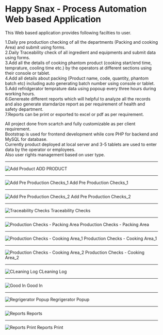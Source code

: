 # Happy Snax - Process Automation Web based Application

This Web based application provides following facilties to user.

1.Daily pre production checking of all the departments (Packing and cooking Area) and submit using forms.<br>
2.Daily Traceability check of all ingredient and equipments and submit data using forms.<br> 
3.Add all the details of cooking phantom product (cooking start/end time, temprature, cooling time etc.) by the operators at different sections using their console or tablet.<br>
4.Add all details about packing (Product name, code, quantity, phantom batch etc) including auto generating batch number using console or tablet.<br>
5.Add refridgerator temprature data using popoup every three hours during working hours.<br>
6.Genereate different reports which will helpful to analyze all the records and also generate starndarize report as per requirement of health and safety department.<br>
7.Reports can be print or exported to excel or pdf as per requirement.<br>

All project done from scartch and fully customizable as per client requirement.<br> 
Bootstrap is used for frontend development while core PHP for backend and MySQL for database.<br>
Currently product deployed at local server and 3-5 tablets are used to enter data by the operator or employees.<br>
Also user rights management based on user type.<br>



***
![Add Product](https://github.com/abdullahhansca/abd/blob/601588d4f8335d33aee5a5e44b7ef77b5419c6b5/photos/add_items.jpg)
ADD PRODUCT
***
![Add Pre Production Checks_1](https://github.com/abdullahhansca/abd/blob/601588d4f8335d33aee5a5e44b7ef77b5419c6b5/photos/pre_production_1.jpg)
Add Pre Production Checks_1
***
![Add Pre Production Checks_2](https://github.com/abdullahhansca/abd/blob/601588d4f8335d33aee5a5e44b7ef77b5419c6b5/photos/pre_production_2.jpg)
Add Pre Production Checks_2
***
![Traceability Checks](https://github.com/abdullahhansca/abd/blob/9632b4594914e7f563cc35c054ba2eeb9d07c993/photos/traceability.jpg)
Traceability Checks
***
![Production Checks - Packing Area](https://github.com/abdullahhansca/abd/blob/601588d4f8335d33aee5a5e44b7ef77b5419c6b5/photos/production_checks_packing.jpg)
Production Checks - Packing Area
***
![Production Checks - Cooking Area_1](https://github.com/abdullahhansca/abd/blob/601588d4f8335d33aee5a5e44b7ef77b5419c6b5/photos/production_checks_cooking_1.jpg)
Production Checks - Cooking Area_1
***
![Production Checks - Cooking Area_2](https://github.com/abdullahhansca/abd/blob/601588d4f8335d33aee5a5e44b7ef77b5419c6b5/photos/production_checks_cooking_2.jpg)
Production Checks - Cooking Area_2
***
![CLeaning Log](https://github.com/abdullahhansca/abd/blob/601588d4f8335d33aee5a5e44b7ef77b5419c6b5/photos/cleaning_log.jpg)
CLeaning Log
***
![Good In](https://github.com/abdullahhansca/abd/blob/601588d4f8335d33aee5a5e44b7ef77b5419c6b5/photos/goods_in.jpg)
Good In
***
![Regrigerator Popup](https://github.com/abdullahhansca/abd/blob/601588d4f8335d33aee5a5e44b7ef77b5419c6b5/photos/ref_temp.jpg)
Regrigerator Popup
***
![Reports](https://github.com/abdullahhansca/abd/blob/9632b4594914e7f563cc35c054ba2eeb9d07c993/photos/report_pre_production.jpg)
Reports
***
![Reports Print](https://github.com/abdullahhansca/abd/blob/9632b4594914e7f563cc35c054ba2eeb9d07c993/photos/report_pre_production_print.jpg)
Reports Print







